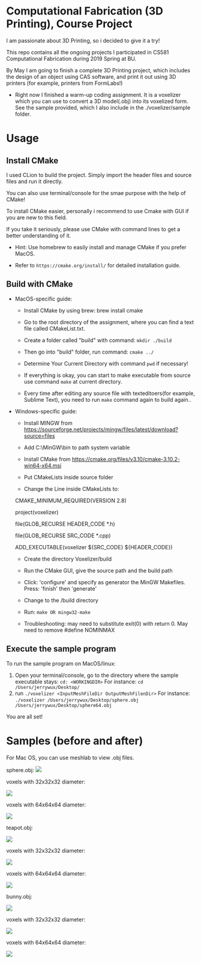 # Computational Fabrication (3D Printing), Course Project	

I am passionate about 3D Printing, so i decided to give it a try!

This repo contains all the ongoing projects I participated in CS581 Computational Fabrication during 2019 Spring at BU.

By May I am going to finish a complete 3D Printing project, which includes the design of an object using CAS software, and print it out using 3D printers (for example, printers from FormLabs!)

* Right now I finished a warm-up coding assignment. It is a voxelizer which you can use to convert a 3D model(.obj) into its voxelized form.
See the sample provided, which I also include in the ./voxelizer/sample folder.

# Usage

## Install CMake
I used CLion to build the project. Simply import the header files and source files and run it directly.

You can also use terminal/console for the smae purpose with the help of CMake!

To install CMake easier, personally i recommend to use Cmake with GUI if you are new to this field.

If you take it seriously, please use CMake with command lines to get a better understanding of it.

* Hint: Use homebrew to easily install and manage CMake if you prefer MacOS.

* Refer to `https://cmake.org/install/` for detailed installation guide.

## Build with CMake

* MacOS-specific guide:
  * Install CMake by using brew: brew install cmake
  
  * Go to the root directory of the assignment, where you can find a text file called CMakeList.txt.
  
  * Create a folder called "build" with command: `mkdir ./build`
  
  * Then go into "build" folder, run command:  `cmake ../`
  
  * Determine Your Current Directory with command `pwd` if necessary!
  
  * If everything is okay, you can start to make executable from source use command `make` at current directory.

  * Every time after editing any source file with texteditoers(for example, Sublime Text), you need to run `make` command again to build again.. 

* Windows-specific guide:

  * Install MINGW from https://sourceforge.net/projects/mingw/files/latest/download?source=files
  
  * Add  C:\MinGW\bin to path system variable
  
  * Install CMake from https://cmake.org/files/v3.10/cmake-3.10.2-win64-x64.msi
  
  * Put CMakeLists inside source folder
  
  * Change the Line inside CMakeLists to:
  
  CMAKE_MINIMUM_REQUIRED(VERSION 2.8)
  
  project(voxelizer)
  
  file(GLOB_RECURSE HEADER_CODE *.h)
  
  file(GLOB_RECURSE SRC_CODE *.cpp)
  
  ADD_EXECUTABLE(voxelizer ${SRC_CODE} ${HEADER_CODE})
  
  * Create the directory Voxelizer/build
  
  * Run the CMake GUI, give the source path and the build path
  
  * Click: 'configure' and specify as generator the MinGW Makefiles. Press: 'finish' then 'generate'
  
  * Change to the /build directory
  
  * Run: `make OR mingw32-make`
  
  * Troubleshooting: may need to substitute exit(0) with return 0. May need to remove #define NOMINMAX 

## Execute the sample program
To run the sample program on MacOS/linux:

1. Open your terminal/console, go to the directory where the sample executable stays:
  `cd: <WORKINGDIR>`
For instance: `cd /Users/jerrywux/Desktop/`
2. run `./voxelizer <InputMeshFileDir OutputMeshFilenDir>`
For instance: `./voxelizer /Users/jerrywux/Desktop/sphere.obj /Users/jerrywux/Desktop/sphere64.obj`

You are all set!

# Samples (before and after)
For Mac OS, you can use meshlab to view .obj files.

sphere.obj:
<img src="https://github.com/JerryWu96/3D_Printing/blob/master/Voxelizer/sample%20pics/sphere%20original.png"></img>

voxels with 32x32x32 diameter:

<img src="https://github.com/JerryWu96/3D_Printing/blob/master/Voxelizer/sample%20pics/SPHERE%2032x32x32.png"></img>

voxels with 64x64x64 diameter:

<img src="https://github.com/JerryWu96/3D_Printing/blob/master/Voxelizer/sample%20pics/SPHERE%2064x64x64.png"></img>

teapot.obj:

<img src="https://github.com/JerryWu96/3D_Printing/blob/master/Voxelizer/sample%20pics/teapot%20original.png"></img>

voxels with 32x32x32 diameter:

<img src="https://github.com/JerryWu96/3D_Printing/blob/master/Voxelizer/sample%20pics/TEAPOT%2032x32x32.png"></img>

voxels with 64x64x64 diameter:

<img src="https://github.com/JerryWu96/3D_Printing/blob/master/Voxelizer/sample%20pics/TEAPOT%2064x64x64.png"></img>

bunny.obj:

<img src="https://github.com/JerryWu96/3D_Printing/blob/master/Voxelizer/sample%20pics/bunny%20original.png"></img>

voxels with 32x32x32 diameter:

<img src="https://github.com/JerryWu96/3D_Printing/blob/master/Voxelizer/sample%20pics/BUNNY%2032x32x32.png"></img>

voxels with 64x64x64 diameter:

<img src="https://github.com/JerryWu96/3D_Printing/blob/master/Voxelizer/sample%20pics/BUNNY%2064x64x64.png"></img>

